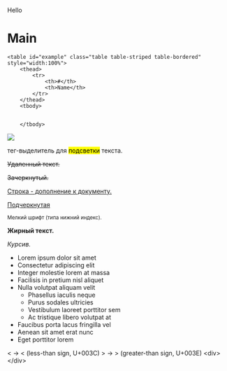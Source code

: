 Hello
<html lang="en">
  <head>
    <meta charset="utf-8">
    <meta name="viewport" content="width=device-width, initial-scale=1, shrink-to-fit=no">


  
  </head>
  <body>

   


<main role="main" class="container">

  <div class="starter-template">
    <h1>Main</h1>

    <table id="example" class="table table-striped table-bordered" style="width:100%">
        <thead>
            <tr>
                <th>#</th>
                <th>Name</th>
            </tr>
        </thead>
        <tbody>


        </tbody>
  


  </body>
</html>
<img src=C:\Users\G5\Desktop\less1.jpg>
  <p>тег-выделитель для <mark>подсветки</mark> текста.</p>
<p><del>Удаленный текст.</del></p>
<p><s>Зачеркнутый.</s></p>
<p><ins>Строка - дополнение к документу.</ins></p>
<p><u>Подчеркнутая</u></p>
<p><small>Мелкий шрифт (типа нижний индекс).</small></p>
<p><strong>Жирный текст.</strong></p>
<p><em>Курсив.</em></p>
<ul class="list-unstyled">
  <li>Lorem ipsum dolor sit amet</li>
  <li>Consectetur adipiscing elit</li>
  <li>Integer molestie lorem at massa</li>
  <li>Facilisis in pretium nisl aliquet</li>
  <li>Nulla volutpat aliquam velit
    <ul>
      <li>Phasellus iaculis neque</li>
      <li>Purus sodales ultricies</li>
      <li>Vestibulum laoreet porttitor sem</li>
      <li>Ac tristique libero volutpat at</li>
    </ul>
  </li>
  <li>Faucibus porta lacus fringilla vel</li>
  <li>Aenean sit amet erat nunc</li>
  <li>Eget porttitor lorem</li>
</ul>
&lt; → < (less-than sign, U+003C)
&gt; → > (greater-than sign, U+003E)
&lt;div&gt; &lt;/div&gt;
